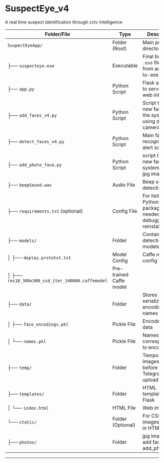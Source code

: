 # SuspectEye_v4
A real time suspect identification through cctv intelligence

| Folder/File                                        | Type                                | Description                                                          |
| -------------------------------------------------- | ----------------------------------- | -------------------------------------------------------------------- |
| `SuspectEyeApp/`                                   | Folder (Root)                       | Main project directory                                               |
| ├── `suspecteye.exe`                               | Executable                          | Final bundled `.exe` file (output from auto-py-to-exe)               |
| ├── `app.py`                                       | Python Script                       | Flask app script to serve the web interface                          |
| ├── `add_faces_v4.py`                              | Python Script                       | Script to add new faces to the system  using device camera           |
| ├── `detect_faces_v4.py`                           | Python Script                       | Main face recognition and alert script                               |
| ├── `add_photo_face.py`                            | Python Script                       | script to add new face to the system using jpg image input           |
| ├── `beepSound.wav`                                | Audio File                          | Beep sound for detection alerts                                      |
| ├── `requirements.txt` (optional)                  | Config File                         | For listing Python packages, if needed for debugging or reinstalling |
| ├── `models/`                                      | Folder                              | Contains face detection models                                       |
| │   ├── `deploy.prototxt.txt`                      | Model Config                        | Caffe model config file                                              |
| │   ├── `res10_300x300_ssd_iter_140000.caffemodel` | Pre-trained Caffe model             |                                                                      |  
| ├── `data/`                                        | Folder                              | Stores serialized encodings and names                                |
| │   ├── `face_encodings.pkl`                       | Pickle File                         | Encoded face data                                                    |
| │   └── `names.pkl`                                | Pickle File                         | Names corresponding to encodings                                     |
| ├── `temp/`                                        | Folder                              | Temporary images saved before Telegram upload                        |
| ├── `templates/`                                   | Folder                              | HTML templates for Flask                                             |
| │   └── `index.html`                               | HTML File                           | Web interface                                                        |
| └── `static/`                                      | Folder (Optional)                   | For CSS, JS, images if used in HTML                                  |
| ├── `photos/`                                      | Folder                              | jpg images to add faces using add_photo_face                         | 
-------------------------------------------------------------------------------------------------------------------------------------------------------------------

